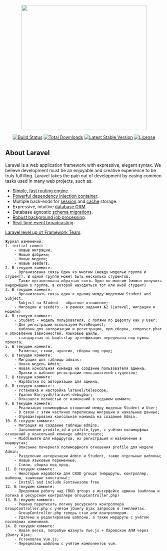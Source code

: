 <p align="center"><a href="https://laravel.com" target="_blank"><img src="https://raw.githubusercontent.com/laravel/art/master/logo-lockup/5%20SVG/2%20CMYK/1%20Full%20Color/laravel-logolockup-cmyk-red.svg" width="400"></a></p>

<p align="center">
<a href="https://travis-ci.org/laravel/framework"><img src="https://travis-ci.org/laravel/framework.svg" alt="Build Status"></a>
<a href="https://packagist.org/packages/laravel/framework"><img src="https://poser.pugx.org/laravel/framework/d/total.svg" alt="Total Downloads"></a>
<a href="https://packagist.org/packages/laravel/framework"><img src="https://poser.pugx.org/laravel/framework/v/stable.svg" alt="Latest Stable Version"></a>
<a href="https://packagist.org/packages/laravel/framework"><img src="https://poser.pugx.org/laravel/framework/license.svg" alt="License"></a>
</p>

## About Laravel

Laravel is a web application framework with expressive, elegant syntax. We believe development must be an enjoyable and creative experience to be truly fulfilling. Laravel takes the pain out of development by easing common tasks used in many web projects, such as:

- [Simple, fast routing engine](https://laravel.com/docs/routing).
- [Powerful dependency injection container](https://laravel.com/docs/container).
- Multiple back-ends for [session](https://laravel.com/docs/session) and [cache](https://laravel.com/docs/cache) storage.
- Expressive, intuitive [database ORM](https://laravel.com/docs/eloquent).
- Database agnostic [schema migrations](https://laravel.com/docs/migrations).
- [Robust background job processing](https://laravel.com/docs/queues).
- [Real-time event broadcasting](https://laravel.com/docs/broadcasting).


[Laravel level up от Framework Team](https://docs.google.com/document/d/1iyhYo-xlRT5Xq-p8wzOwyY6d79zZiGhoDhbj18J215g/edit#heading=h.3qvtvhi25eb4):

    Журнал изменений:
    1. initial commit
        - Новые миграции;
        - Новые фабрики;
        - Новые модели;
        - Новые seeders;
    2. В текущем коммите:
        - Организована связь Один ко многим (между моделью группа и студент). В одной группе может быть несколько студентов.
        - Также организована обратная связь Один ко многим (можно получить информацию о группе, в которой находиться тот или иной студент)
    3. В текущем коммите:
        - Организовать связь один к одному между моделями Student and Subject;
        - Subject на Student - обратное отношение;
        - Миграции и seeders - в рамках задания №2 (Laravel, миграции и модели)
    4. В текщуем коммите:
        - Student - модель пользователя, с полями по дефолту как у User;
        - Для регистрации используем FormRequest;
        - шаблоны для авторизации и регистрации, npm сборка, composer.phar и обновление зависимостей, языковые файлы;
        - стандартная ui bootsrtap аутенфикация переделана под нужны проекта;
    5. В текущем коммите:
        - Разметка, стили, адаптив, сборка под прод;
    6. В текущем коммите:
        - Миграция для таблицы admins;
        - Новая модель Admin;
        - Новая консольная команда на создание пользователя админа;
        - Правки в шаблоне регистрации пользователей студентов;
    7. В текущем коммите:
        - Наработки по авторизации для админа.
    8. В текущем коммите::
        - Установка и настройка laravel/telescope;
        - Удалил Barryvdh/laravel-debugbar;
        - Отказался полностью от изменений в седьмом коммите.
    9. В текущем коммите:
        - Реализация полиморфных отношений между моделью Student и User;
        - В связи с этим частично переписаны миграции и начальные данные;
        - Отредактирована консольная команда на создание Admin.
    10. В текущем коммите:
        - Миграция на создание таблицы admins;
        - Заполнение prodile_id и profile_type, с учётом полиморфных отношений в консольной команде admin:create;
        - Middleware для маршрутов, их регистрация и назначение в маршрутах;
        - Описание лочернего полиморфного отношения profile для модели Admin;
        - Разделение авторизации Admin и Student, также отдельные шаблоны;
        - Новые языковые переменные;
        - Стили, сборка под прод.
    11. В текущем коммите:
        - Некоторые наработки для CRUD groups (маршруты, контроллер, шаблоны, языковые констатны);
        - Install and include Fontawesome free
    12. В текущем коммите:
        - Продолжаю работу над CRUD groups в интерфейсе админа (шаблоны и логика в ресурсном контроллере GroupController.php)
    13. В текущем коммите:
        - Решено переписать логику ресурсного контроллера GroupController.php с учётом jQuery Ajax запросов в темплейтах. 
          GroupController.php теперь стал апи контроллером.
        - Удалены и редактированы шаблоны, а также маршруты с учётом последних изменений.
    14. В текущем коммите:
        - Новая ветка, попробую юзануть Vue.js + Ларовское АПИ через jQuery Ajax;
        - Установлен Vue.js;
        - Переделаны шаблоны с учётом компонентов vue.
        
